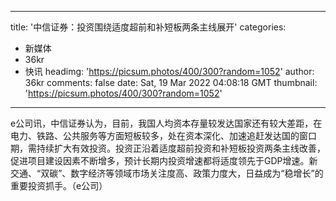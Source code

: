 
---
title: '中信证券：投资围绕适度超前和补短板两条主线展开'
categories: 
 - 新媒体
 - 36kr
 - 快讯
headimg: 'https://picsum.photos/400/300?random=1052'
author: 36kr
comments: false
date: Sat, 19 Mar 2022 04:08:18 GMT
thumbnail: 'https://picsum.photos/400/300?random=1052'
---

<div>   
e公司讯，中信证券认为，目前，我国人均资本存量较发达国家还有较大差距，在电力、铁路、公共服务等方面短板较多，处在资本深化、加速追赶发达国的窗口期，需持续扩大有效投资。投资正沿着适度超前投资和补短板投资两条主线改善，促进项目建设因素不断增多，预计长期内投资增速都将适度领先于GDP增速。新交通、“双碳”、数字经济等领域市场关注度高、政策力度大，日益成为“稳增长”的重要投资抓手。（e公司）  
</div>
            